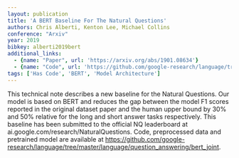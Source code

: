 ```yaml
---
layout: publication
title: 'A BERT Baseline For The Natural Questions'
authors: Chris Alberti, Kenton Lee, Michael Collins
conference: "Arxiv"
year: 2019
bibkey: alberti2019bert
additional_links:
  - {name: "Paper", url: 'https://arxiv.org/abs/1901.08634'}
  - {name: "Code", url: 'https://github.com/google-research/language/tree/master/language/question_answering/bert_joint'}
tags: ['Has Code', 'BERT', 'Model Architecture']
---
```

This technical note describes a new baseline for the Natural Questions. Our
model is based on BERT and reduces the gap between the model F1 scores reported
in the original dataset paper and the human upper bound by 30% and 50% relative
for the long and short answer tasks respectively. This baseline has been
submitted to the official NQ leaderboard at
ai.google.com/research/NaturalQuestions. Code, preprocessed data and pretrained
model are available at
https://github.com/google-research/language/tree/master/language/question_answering/bert_joint.
